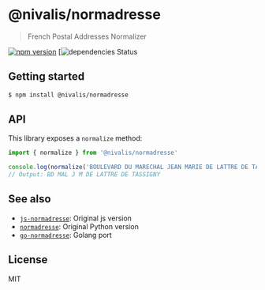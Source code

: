 # @nivalis/normadresse

> French Postal Addresses Normalizer

[![npm version](https://badgen.net/npm/v/@nivalis/normadresse)](https://www.npmjs.com/package/@nivalis/normadresse)
[![dependencies Status](https://img.shields.io/librariesio/release/npm/%40nivalis%2Fnormadresse)

## Getting started

```bash
$ npm install @nivalis/normadresse
```

## API

This library exposes a `normalize` method:

```js
import { normalize } from '@nivalis/normadresse'

console.log(normalize('BOULEVARD DU MARECHAL JEAN MARIE DE LATTRE DE TASSIGNY'))
// Output: BD MAL J M DE LATTRE DE TASSIGNY
```

## See also

- [`js-normadresse`](https://github.com/BaseAdresseNationale/js-normadresse): Original js version
- [`normadresse`](https://github.com/etalab/normadresse): Original Python version
- [`go-normadresse`](https://github.com/united-drivers/go-normadresse): Golang port

## License

MIT
